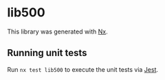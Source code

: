 # lib500

This library was generated with [Nx](https://nx.dev).

## Running unit tests

Run `nx test lib500` to execute the unit tests via [Jest](https://jestjs.io).
